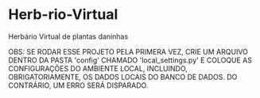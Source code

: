 # Herb-rio-Virtual
Herbário Virtual de plantas daninhas

OBS: SE RODAR ESSE PROJETO PELA PRIMERA VEZ, CRIE UM ARQUIVO DENTRO DA PASTA 'config' CHAMADO 'local_settings.py' E COLOQUE
AS CONFIGURAÇÕES DO AMBIENTE LOCAL, INCLUINDO, OBRIGATORIAMENTE, OS DADOS LOCAIS DO BANCO DE DADOS. DO CONTRÁRIO, UM ERRO
SERÁ DISPARADO.